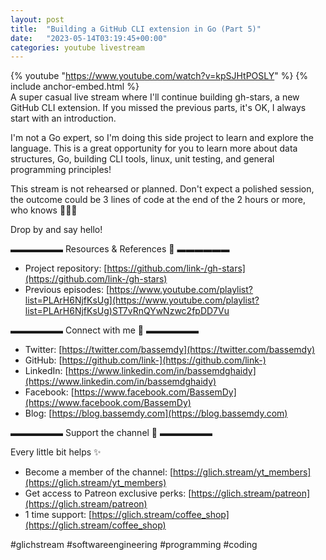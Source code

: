 ```yaml
---
layout: post
title:  "Building a GitHub CLI extension in Go (Part 5)"
date:   "2023-05-14T03:19:45+00:00"
categories: youtube livestream
---
```

{% youtube  "https://www.youtube.com/watch?v=kpSJHtPOSLY" %}
{% include anchor-embed.html %}
<br />
A super casual live stream where I'll continue building gh-stars, a new GitHub CLI extension. If you missed the previous parts, it's OK, I always start with an introduction.

I'm not a Go expert, so I'm doing this side project to learn and explore the language. This is a great opportunity for you to learn more about data structures, Go, building CLI tools, linux, unit testing, and general programming principles!

This stream is not rehearsed or planned. Don't expect a polished session, the outcome could be 3 lines of code at the end of the 2 hours or more, who knows 🤷‍♂️😄 

Drop by and say hello!

▬▬▬▬▬▬ Resources &amp; References 📕 ▬▬▬▬▬▬

- Project repository: [https://github.com/link-/gh-stars](https://github.com/link-/gh-stars)
- Previous episodes: [https://www.youtube.com/playlist?list=PLArH6NjfKsUg](https://www.youtube.com/playlist?list=PLArH6NjfKsUg)ST7vRnQYwNzwc2fpDD7Vu

▬▬▬▬▬▬ Connect with me 👋 ▬▬▬▬▬▬

- Twitter: [https://twitter.com/bassemdy](https://twitter.com/bassemdy)
- GitHub: [https://github.com/link-](https://github.com/link-)
- LinkedIn: [https://www.linkedin.com/in/bassemdghaidy](https://www.linkedin.com/in/bassemdghaidy)
- Facebook: [https://www.facebook.com/BassemDy](https://www.facebook.com/BassemDy)
- Blog: [https://blog.bassemdy.com](https://blog.bassemdy.com)

▬▬▬▬▬▬ Support the channel 💜 ▬▬▬▬▬▬

Every little bit helps ✨
- Become a member of the channel: [https://glich.stream/yt_members](https://glich.stream/yt_members)
- Get access to Patreon exclusive perks: [https://glich.stream/patreon](https://glich.stream/patreon)
- 1 time support: [https://glich.stream/coffee_shop](https://glich.stream/coffee_shop)

#glichstream #softwareengineering #programming #coding
